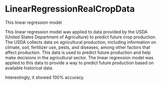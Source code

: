 # LinearRegressionRealCropData
This linear regression model 



This linear regression model was applied to data provided by the USDA (United States Department of Agriculture) to predict future crop production. The USDA collects data on agricultural production, including information on climate, soil, fertilizer use, pests, and diseases, among other factors that affect production. This data is used to predict future production and help make decisions in the agricultural sector. The linear regression model was applied to this data to provide a way to predict future production based on available historical data.


Interestingly, it showed 100% accuracy.


